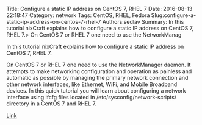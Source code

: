 Title: Configure a static IP address on CentOS 7, RHEL 7
Date: 2016-08-13 22:18:47
Category: network
Tags: CentOS, RHEL, Fedora
Slug:configure-a-static-ip-address-on-centos-7-rhel-7
Authors:sedlav
Summary: In this tutorial nixCraft explains how to configure a static IP address on CentOS 7, RHEL 7.> On CentOS 7 or RHEL 7 one need to use the NetworkManag

In this tutorial nixCraft explains how to configure a static IP address on CentOS 7, RHEL 7.
> 
On CentOS 7 or RHEL 7 one need to use the NetworkManager daemon. It attempts to make networking configuration and operation as painless and automatic as possible by managing the primary network connection and other network interfaces, like Ethernet, WiFi, and Mobile Broadband devices. In this quick tutorial you will learn about configuring a network interface using ifcfg files located in /etc/sysconfig/network-scripts/ directory in a CentOS 7 and RHEL 7.

[Link](http://www.cyberciti.biz/faq/howto-setting-rhel7-centos-7-static-ip-configuration/)
